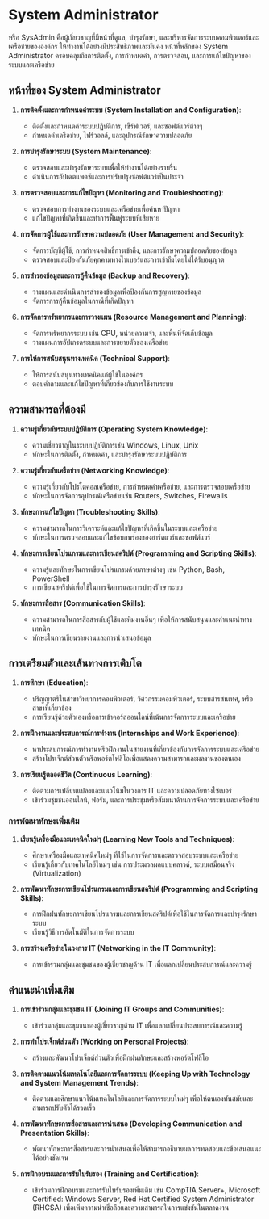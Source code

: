 # System Administrator 
หรือ SysAdmin คือผู้เชี่ยวชาญที่มีหน้าที่ดูแล, บำรุงรักษา, และบริหารจัดการระบบคอมพิวเตอร์และเครือข่ายขององค์กร ให้ทำงานได้อย่างมีประสิทธิภาพและมั่นคง หน้าที่หลักของ System Administrator ครอบคลุมถึงการติดตั้ง, การกำหนดค่า, การตรวจสอบ, และการแก้ไขปัญหาของระบบและเครือข่าย

## หน้าที่ของ System Administrator

1. **การติดตั้งและการกำหนดค่าระบบ (System Installation and Configuration)**:
    - ติดตั้งและกำหนดค่าระบบปฏิบัติการ, เซิร์ฟเวอร์, และซอฟต์แวร์ต่างๆ
    - กำหนดค่าเครือข่าย, ไฟร์วอลล์, และอุปกรณ์รักษาความปลอดภัย

2. **การบำรุงรักษาระบบ (System Maintenance)**:
    - ตรวจสอบและบำรุงรักษาระบบเพื่อให้ทำงานได้อย่างราบรื่น
    - ดำเนินการอัปเดตแพตช์และการปรับปรุงซอฟต์แวร์เป็นประจำ

3. **การตรวจสอบและการแก้ไขปัญหา (Monitoring and Troubleshooting)**:
    - ตรวจสอบการทำงานของระบบและเครือข่ายเพื่อค้นหาปัญหา
    - แก้ไขปัญหาที่เกิดขึ้นและทำการฟื้นฟูระบบที่เสียหาย

4. **การจัดการผู้ใช้และการรักษาความปลอดภัย (User Management and Security)**:
    - จัดการบัญชีผู้ใช้, การกำหนดสิทธิ์การเข้าถึง, และการรักษาความปลอดภัยของข้อมูล
    - ตรวจสอบและป้องกันภัยคุกคามทางไซเบอร์และการเข้าถึงโดยไม่ได้รับอนุญาต

5. **การสำรองข้อมูลและการกู้คืนข้อมูล (Backup and Recovery)**:
    - วางแผนและดำเนินการสำรองข้อมูลเพื่อป้องกันการสูญหายของข้อมูล
    - จัดการการกู้คืนข้อมูลในกรณีที่เกิดปัญหา

6. **การจัดการทรัพยากรและการวางแผน (Resource Management and Planning)**:
    - จัดการทรัพยากรระบบ เช่น CPU, หน่วยความจำ, และพื้นที่จัดเก็บข้อมูล
    - วางแผนการอัปเกรดระบบและการขยายตัวของเครือข่าย

7. **การให้การสนับสนุนทางเทคนิค (Technical Support)**:
    - ให้การสนับสนุนทางเทคนิคแก่ผู้ใช้ในองค์กร
    - ตอบคำถามและแก้ไขปัญหาที่เกี่ยวข้องกับการใช้งานระบบ

## ความสามารถที่ต้องมี

1. **ความรู้เกี่ยวกับระบบปฏิบัติการ (Operating System Knowledge)**:
    - ความเชี่ยวชาญในระบบปฏิบัติการเช่น Windows, Linux, Unix
    - ทักษะในการติดตั้ง, กำหนดค่า, และบำรุงรักษาระบบปฏิบัติการ

2. **ความรู้เกี่ยวกับเครือข่าย (Networking Knowledge)**:
    - ความรู้เกี่ยวกับโปรโตคอลเครือข่าย, การกำหนดค่าเครือข่าย, และการตรวจสอบเครือข่าย
    - ทักษะในการจัดการอุปกรณ์เครือข่ายเช่น Routers, Switches, Firewalls

3. **ทักษะการแก้ไขปัญหา (Troubleshooting Skills)**:
    - ความสามารถในการวิเคราะห์และแก้ไขปัญหาที่เกิดขึ้นในระบบและเครือข่าย
    - ทักษะในการตรวจสอบและแก้ไขข้อบกพร่องของฮาร์ดแวร์และซอฟต์แวร์

4. **ทักษะการเขียนโปรแกรมและการเขียนสคริปต์ (Programming and Scripting Skills)**:
    - ความรู้และทักษะในการเขียนโปรแกรมด้วยภาษาต่างๆ เช่น Python, Bash, PowerShell
    - การเขียนสคริปต์เพื่อใช้ในการจัดการและการบำรุงรักษาระบบ

5. **ทักษะการสื่อสาร (Communication Skills)**:
    - ความสามารถในการสื่อสารกับผู้ใช้และทีมงานอื่นๆ เพื่อให้การสนับสนุนและคำแนะนำทางเทคนิค
    - ทักษะในการเขียนรายงานและการนำเสนอข้อมูล

## การเตรียมตัวและเส้นทางการเติบโต

1. **การศึกษา (Education)**:
    - ปริญญาตรีในสาขาวิทยาการคอมพิวเตอร์, วิศวกรรมคอมพิวเตอร์, ระบบสารสนเทศ, หรือสาขาที่เกี่ยวข้อง
    - การเรียนรู้ด้วยตัวเองหรือการเข้าคอร์สออนไลน์ที่เน้นการจัดการระบบและเครือข่าย

2. **การฝึกงานและประสบการณ์การทำงาน (Internships and Work Experience)**:
    - หาประสบการณ์การทำงานหรือฝึกงานในสายงานที่เกี่ยวข้องกับการจัดการระบบและเครือข่าย
    - สร้างโปรเจ็กต์ส่วนตัวหรือพอร์ตโฟลิโอเพื่อแสดงความสามารถและผลงานของตนเอง

3. **การเรียนรู้ตลอดชีวิต (Continuous Learning)**:
    - ติดตามการเปลี่ยนแปลงและแนวโน้มในวงการ IT และความปลอดภัยทางไซเบอร์
    - เข้าร่วมชุมชนออนไลน์, ฟอรัม, และการประชุมหรือสัมมนาด้านการจัดการระบบและเครือข่าย

### การพัฒนาทักษะเพิ่มเติม

1. **เรียนรู้เครื่องมือและเทคนิคใหม่ๆ (Learning New Tools and Techniques)**:
    - ศึกษาเครื่องมือและเทคนิคใหม่ๆ ที่ใช้ในการจัดการและตรวจสอบระบบและเครือข่าย
    - เรียนรู้เกี่ยวกับเทคโนโลยีใหม่ๆ เช่น การประมวลผลแบบคลาวด์, ระบบเสมือนจริง (Virtualization)

2. **การพัฒนาทักษะการเขียนโปรแกรมและการเขียนสคริปต์ (Programming and Scripting Skills)**:
    - การฝึกฝนทักษะการเขียนโปรแกรมและการเขียนสคริปต์เพื่อใช้ในการจัดการและบำรุงรักษาระบบ
    - เรียนรู้วิธีการอัตโนมัติในการจัดการระบบ

3. **การสร้างเครือข่ายในวงการ IT (Networking in the IT Community)**:
    - การเข้าร่วมกลุ่มและชุมชนของผู้เชี่ยวชาญด้าน IT เพื่อแลกเปลี่ยนประสบการณ์และความรู้

## คำแนะนำเพิ่มเติม

1. **การเข้าร่วมกลุ่มและชุมชน IT (Joining IT Groups and Communities)**:
    - เข้าร่วมกลุ่มและชุมชนของผู้เชี่ยวชาญด้าน IT เพื่อแลกเปลี่ยนประสบการณ์และความรู้

2. **การทำโปรเจ็กต์ส่วนตัว (Working on Personal Projects)**:
    - สร้างและพัฒนาโปรเจ็กต์ส่วนตัวเพื่อฝึกฝนทักษะและสร้างพอร์ตโฟลิโอ

3. **การติดตามแนวโน้มเทคโนโลยีและการจัดการระบบ (Keeping Up with Technology and System Management Trends)**:
    - ติดตามและศึกษาแนวโน้มเทคโนโลยีและการจัดการระบบใหม่ๆ เพื่อให้ตนเองทันสมัยและสามารถปรับตัวได้รวดเร็ว

4. **การพัฒนาทักษะการสื่อสารและการนำเสนอ (Developing Communication and Presentation Skills)**:
    - พัฒนาทักษะการสื่อสารและการนำเสนอเพื่อให้สามารถอธิบายผลการทดสอบและข้อเสนอแนะได้อย่างชัดเจน

5. **การฝึกอบรมและการรับใบรับรอง (Training and Certification)**:
    - เข้าร่วมการฝึกอบรมและการรับใบรับรองเพิ่มเติม เช่น CompTIA Server+, Microsoft Certified: Windows Server, Red Hat Certified System Administrator (RHCSA) เพื่อเพิ่มความน่าเชื่อถือและความสามารถในการแข่งขันในตลาดงาน